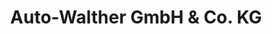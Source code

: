 ---
title: "Auto-Walther GmbH & Co. KG"
url: /arnsdorf/auto-walther-gmbh-und-co-kg/
shop: Autohaus
---